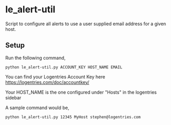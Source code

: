le_alert-util
=========

Script to configure all alerts to use a user supplied email address for a given host.

Setup
-----

Run the following command,

	python le_alert-util.py ACCOUNT_KEY HOST_NAME EMAIL

You can find your Logentries Account Key here https://logentries.com/doc/accountkey/

Your HOST_NAME is the one configured under "Hosts" in the logentries sidebar


A sample command would be,

	python le_alert-util.py 12345 MyHost stephen@logentries.com
